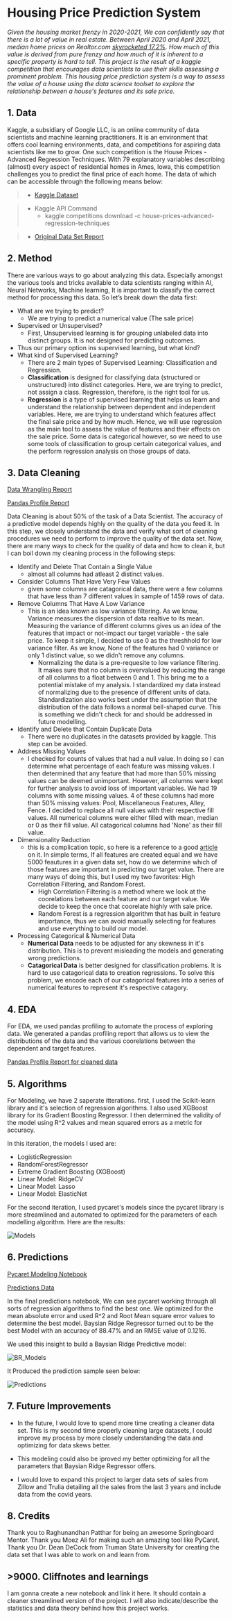 # Housing Price Prediction System
*Given the housing market frenzy in 2020-2021, We can confidently say that there is a lot of value in real estate.  Between April 2020 and April 2021, median home prices on Realtor.com [skyrocketed 17.2%](https://fortune.com/2021/09/21/home-prices-forecast-models-2022-predictions/). How much of this value is derived from pure frenzy and how much of it is inherent to a specific property is hard to tell. This project is the result of a kaggle competition that encourages data scientists to use their skills assessing a prominent problem. This housing price prediction system is a way to assess the value of a house using the data science toolset to explore the relationship between a house's features and its sale price.*

## 1. Data

Kaggle, a subsidiary of Google LLC, is an online community of data scientists and machine learning practitioners. It is an environment that offers cool learning environments, data, and competitions for aspiring data scientists like me to grow. One such competition is the House Prices - Advanced Regression Techniques. With 79 explanatory variables describing (almost) every aspect of residential homes in Ames, Iowa, this competition challenges you to predict the final price of each home. The data of which can be accessible through the following means below:

> - [Kaggle Dataset](https://www.kaggle.com/c/house-prices-advanced-regression-techniques/data)

> - Kaggle API Command
 >   - kaggle competitions download -c house-prices-advanced-regression-techniques

> - [Original Data Set Report](http://jse.amstat.org/v19n3/decock.pdf)


## 2. Method

There are various ways to go about analyzing this data. Especially amongst the various tools and tricks available to data scientists ranging within AI, Neural Networks, Machine learning, It is important to classify the correct method for processing this data. So let’s break down the data first:

- What are we trying to predict?
  - We are trying to predict a numerical value (The sale price)
- Supervised or Unsupervised?
  - First, Unsupervised learning is for grouping unlabeled data into distinct groups. It is not designed for predicting outcomes. 
 - Thus our primary option ins supervised learning, but what kind?
- What kind of Supervised Learning?
  - There are 2 main types of Supervised Learning: Classification and Regression.
   - **Classification** is designed for classifying data (structured or unstructured) into distinct categories. Here, we are trying to predict, not assign a class. Regression, therefore, is the right tool for us.
   - **Regression** is a type of supervised learning that helps us learn and understand the relationship between dependent and independent variables. Here, we are trying to understand which features affect the final sale price and by how much. Hence, we will use regression as the main tool to assess the value of features and their effects on the sale price. Some data is categorical however, so we need to use some tools of classification to group certain categorical values, and the perform regression analysis on those groups of data. 

## 3. Data Cleaning 

[Data Wrangling Report](https://github.com/SwechaKranthi/DataScience-Capstone2-HousingPrices/blob/main/Notebooks/Housing_DataWrangling.ipynb)

[Pandas Profile Report](https://github.com/SwechaKranthi/DataScience-Capstone2-HousingPrices/blob/main/Reports/Housing_Data_Report.html)


Data Cleaning is about 50% of the task of a Data Scientist. The accuracy of a predictive model depends highly on the quality of the data you feed it. In this step, we closely understand the data and verify what sort of cleaning procedures we need to perform to improve the quality of the data set. Now, there are many ways to check for the quality of data and how to clean it, but I can boil down my cleaning process in the following steps:

- Identify and Delete That Contain a Single Value
  - almost all columns had atleast 2 distinct values. 
- Consider Columns That Have Very Few Values
  - given some columns are catagorical data, there were a few columns that have less than 7 different values in sample of 1459 rows of data. 
- Remove Columns That Have A Low Variance
  - This is an idea known as low variance filtering. As we know, Variance measures the dispersion of data realtive to its mean. Measuring the variance of different columns gives us an idea of the features that impact or not-impact our target variable - the sale price. To keep it simple, I decided to use 0 as the threshhold for low variance filter. As we know, None of the features had 0 variance or only 1 distinct value, so we didn't remove any columns. 
    - Normalizing the data is a pre-requesite to low variance filtering. It makes sure that no column is overvalued by reducing the range of all columns to a float between 0 and 1. This bring me to a potential mistake of my analysis. I standardized my data instead of normalizing due to the presence of different units of data. Standardization also works best under the assumption that the distribution of the data follows a normal bell-shaped curve. This is something we didn't check for and should be addressed in future modelling. 
- Identify and Delete that Contain Duplicate Data
  - There were no duplicates in the datasets provided by kaggle. This step can be avoided. 
- Address Missing Values 
  - I checked for counts of values that had a null value. In doing so I can determine what percentage of each feature was missing values. I then determined that any feature that had more than 50% missing values can be deemed unimportant. However, all columns were kept for further analysis to avoid loss of important variables.  We had 19 columns with some missing values. 4 of these columns had more than 50% missing values: Pool, Miscellaneous Features, Alley, Fence. I decided to replace all null values with their respective fill values. All numerical columns were either filled with mean, median or 0 as their fill value. All catagorical columns had 'None' as their fill value. 
- Dimensionality Reduction
  - this is a complication topic, so here is a reference to a good [article](https://www.analyticsvidhya.com/blog/2018/08/dimensionality-reduction-techniques-python/) on it. In simple terms, If all features are created equal and we have 5000 feautures in a given data set, how do we determine which of those features are important in predicting our target value. There are many ways of doing this, but I used my two favorites: High Correlation Filtering, and Random Forest. 
    - High Correlation Filtering is a method where we look at the coorelations between each feature and our target value. We decide to keep the once that coorelate highly with sale price. 
    - Random Forest is a regression algorithm that has built in feature importance, thus we can avoid manually selecting for features and use everything to build our model. 
- Processing Categorical & Numerical Data
  - **Numerical Data** needs to be adjusted for any skewness in it's distribution. This is to prevent misleading the models and generating wrong predictions. 
  - **Catagorical Data** is better designed for classification problems. It is hard to use catagorical data to creation regressions. To solve this problem, we encode each of our catagorical features into a series of numerical features to represent it's respective catagory. 

## 4. EDA

 For EDA, we used pandas profiling to automate the process of exploring data. We generated a pandas profiling report that allows us to view the distributions of the data and the various coorelations between the dependent and target features. 
 
 [Pandas Profile Report for cleaned data](https://github.com/SwechaKranthi/DataScience-Capstone2-HousingPrices/blob/main/Reports/Housing_Data_Report_CleanedData.html)


## 5. Algorithms

For Modeling, we have 2 saperate itterations. first, I used the Scikit-learn library and it's selection of regression algorithms. I also used XGBoost library for its Gradient Boosting Regressor. I then determined the validity of the model using R^2 values and mean squared errors as a metric for accuracy. 

In this iteration, the models I used are:

 - LogisticRegression
 - RandomForestRegressor
 - Extreme Gradient Boosting (XGBoost) 
 - Linear Model: RidgeCV
 - Linear Model: Lasso
 - Linear Model: ElasticNet
 
For the second iteration, I used pycaret's models since the pycaret library is more streamlined and automated to optimized for the parameters of each modelling algorithm. Here are the results:

![Models](./images/Pycaret%20Models.png)


## 6. Predictions

 [Pycaret Modeling Notebook](https://github.com/SwechaKranthi/DataScience-Capstone2-HousingPrices/blob/main/Notebooks/Housing_Modeling_pycaret.ipynb)
 
 [Predictions Data](https://github.com/SwechaKranthi/DataScience-Capstone2-HousingPrices/blob/main/data/Final_Predictions.csv)
 
In the final predictions notebook, We can see pycaret working through all sorts of regression algorithms to find the best one. We optimized for the mean absolute error and used R^2 and Root Mean square error values to determine the best model. Baysian Ridge Regressor turned out to be the best Model with an accuracy of 88.47% and an RMSE value of 0.1216. 

We used this insight to build a Baysian Ridge Predictive model:

![BR_Models](./images/BR%20Model%20Optimization.png)

It Produced the prediction sample seen below:

![Predictions](./images/Predictions.png)


## 7. Future Improvements

- In the future, I would love to spend more time creating a cleaner data set. This is my second time properly cleaning large datasets, I could improve my process by more closely understanding the data and optimizing for data skews better.

- This modeling could also be iproved my better optimizing for all the parameters that Baysian Ridge Regressor offers. 

-  I would love to expand this project to larger data sets of sales from Zillow and Trulia detailing all the sales from the last 3 years and include data from the covid years.

## 8. Credits

Thank you to Raghunandhan Patthar for being an awesome Springboard Mentor. Thank you Moez Ali for making such an amazing tool like PyCaret. Thank you Dr. Dean DeCock from Truman State University for creating the data set that I was able to work on and learn from. 

## >9000. Cliffnotes and learnings

I am gonna create a new notebook and link it here. It should contain a cleaner streamlined version of the project. I will also indicate/describe the statistics and data theory behind how this project works. 

